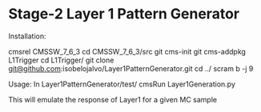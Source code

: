 Stage-2 Layer 1 Pattern Generator
========================

Installation:

cmsrel CMSSW_7_6_3
cd CMSSW_7_6_3/src
git cms-init
git cms-addpkg L1Trigger
cd L1Trigger/
git clone git@github.com:isobelojalvo/Layer1PatternGenerator.git
cd ../
scram b -j 9 

Usage:
In Layer1PatternGenerator/test/
cmsRun Layer1Generation.py

This will emulate the response of Layer1 for a given MC sample
